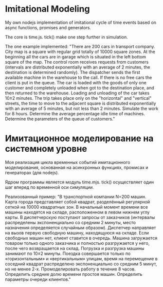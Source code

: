 # Imitational Modeling

My own nodejs implementation of imitational cycle of time events based on async functions, promises and generators.

The core is time.js.
tick() make one step further in simulation.

The one example implemented:
  "There are 200 cars in transport company. City map is a square with regular grid totally of 10000 square zones. At the beginning all the cars are in garage which is situated in the left bottom square of the map. The control room receives requests from customers (intervals are distributed exponentially with an average of 2 minutes, the destination is determined randomly). The dispatcher sends the first available machine in the warehouse to the call. If there is no free cars the client is put in the queue. The car is loaded with the goods of only one customer and completely unloaded when got to the destination place, and then returned to the warehouse. Loading and unloading of the car takes 10±2 minutes. The trip takes place only on the "horizontal" and "vertical" streets, the time to move to the adjacent square is distributed exponentially with an average of 5 minutes, but not less than 2 minutes. Simulate the work for 8 hours. Determine the average percentage idle time of machines. Determine the parameters of the queue of customers."

# Имитационное моделирование на системном уровне

Моя реализация цикла временных событий имитационного моделирования, основанная на асинхронных функциях, промисах и генераторах (для nodejs).

Ядром программы является модуль time.mjs.
tick() осуществляет один шаг вперед по временной оси симуляции.

Реализованный пример:
  "В транспортной компании N=200 машин. Карта города представляет собой квадрат, разделённый регулярной сеткой на 10000 квадратных зон. В начальный момент времени все машины находятся на складе, расположенном в левом нижнем углу карты. В диспетчерскую поступают запросы от заказчиков (интервалы распределены экспоненциально со средним 2 минуты, место назначения определяется случайным образом). Диспетчер направляет на вызов первую свободную машину, находящуюся на складе. Если свободных машин нет, клиент ставится в очередь. Машина загружается товаром только одного заказчика и полностью разгружается у него, после чего возвращается на склад. Погрузка и разгрузка машины занимают по 10±2 минуты. Поездка совершается только по «горизонтальным» и «вертикальным» улицам, время на перемещение в соседний квадрат распределено экспоненциально со средним 5 минут, но не менее 2-х. Промоделировать работу в течение 8 часов. Определить средние долю времени простоя машин. Определить параметры очереди клиентов."

